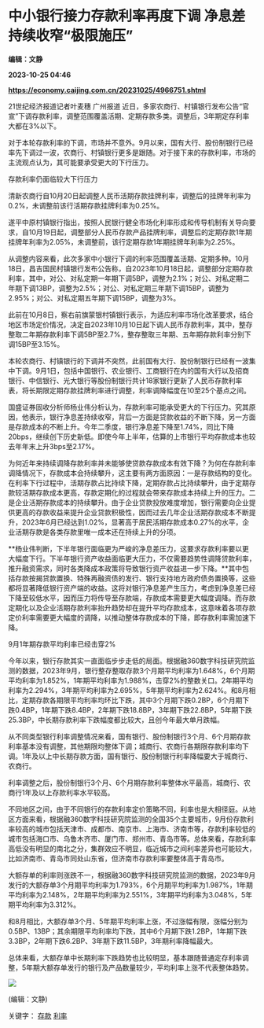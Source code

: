 # 中小银行接力存款利率再度下调 净息差持续收窄“极限施压”
**编辑：文静**

**2023-10-25 04:46**

**https://economy.caijing.com.cn/20231025/4966751.shtml**

21世纪经济报道记者叶麦穗 广州报道 近日，多家农商行、村镇银行发布公告“官宣”下调存款利率，调整范围覆盖活期、定期存款多类。调整后，3年期定存利率大都在3%以下。

对于本轮存款利率的下调，市场并不意外。9月以来，国有大行、股份制银行已经率先下调过一波，农商行、村镇银行更多是跟随。对于接下来的存款利率，市场的主流观点认为，其可能要承受更大的下行压力。

存款利率仍面临较大下行压力

清新农商行自10月20日起调整人民币活期存款挂牌利率，调整后的挂牌年利率为0.2%，未调整前该行活期存款挂牌利率为0.25%。

遂平中原村镇银行指出，按照人民银行健全市场化利率形成和传导机制有关导向要求，自10月19日起，调整部分人民币存款产品挂牌利率，调整后的定期存款1年期挂牌年利率为2.05%，未调整前，该行定期存款1年期挂牌年利率为2.25%。

从调整内容来看，此次多家中小银行下调的利率范围覆盖活期、定期多种。10月18日，昌吉国民村镇银行发布公告称，自2023年10月18日起，调整部分定期存款利率，其中，对公、对私定期一年期下调5BP，调整为2.1%；对公、对私定期二年期下调13BP，调整为2.5%；对公、对私定期三年期下调15BP，调整为2.95%；对公、对私定期五年期下调15BP，调整为3%。

此前在10月8日，察右前旗蒙银村镇银行表示，为适应利率市场化改革要求，结合地区市场定价情况，决定自2023年10月10日起下调人民币存款利率，其中，整存整取二年期存款利率下调5BP至2.7%，整存整取三年期、五年期存款利率分别下调15BP至3.15%。

本轮农商行、村镇银行的下调并不突然，此前国有大行、股份制银行已经有一波集中下调。9月1日，包括中国银行、农业银行、工商银行在内的国有大行以及招商银行、中信银行、光大银行等股份制银行共计18家银行更新了人民币存款利率表，将长期限定期存款挂牌利率进行调整，利率调降幅度在10至25个基点之间。

国盛证券固收分析师杨业伟分析认为，存款利率可能承受更大的下行压力。究其原因，他表示，银行净息差持续收窄，背后一方面是贷款收益的不断下降，另一方面是存款成本的不断上升。今年二季度，银行净息差下降至1.74%，同比下降20bps，继续创下历史新低。即使今年上半年，估算的上市银行平均存款成本也较去年年末上升3bps至2.17%。

为何近年来持续调降存款利率并未能够使贷款存款成本有效下降？为何在存款利率调降情况下，存款成本会持续攀升，这主要有两方面原因：一是存款结构的变化。在利率下行过程中，活期存款占比持续下降，定期存款占比持续攀升，由于定期存款较活期存款成本更高，存款定期化的过程就会带来存款成本持续上升的压力。二是企业活期存款成本的持续攀升。由于企业贷款投放难度增加，银行需要向企业提供更高的存款收益来提升企业贷款积极性，因而过去几年企业活期存款成本不断提升，2023年6月已经达到1.02%，显著高于居民活期存款成本0.27%的水平，企业活期存款是各类存款里唯一成本还在持续上升的分项。

**杨业伟判断，下半年银行面临更为严峻的净息差压力，这要求存款利率要以更大幅度下行。下半年银行资产收益面临更大压力，不仅需要趋势性调降贷款利率，推升融资需求，同时各类降成本政策将导致银行资产收益进一步下降。**其中包括存款按揭贷款置换、特殊再融资债的发行、银行支持地方政府债务置换等，这些都将显著降低银行资产端的收益。这将对银行净息差产生压力，考虑到净息差已经下降至较低水平，因而压力将传导至存款端，存款成本需要更大幅度调降。而存款定期化以及企业活期存款利率抬升趋势却在提升平均存款成本，这意味着各项存款定价利率需要更大幅度的调降，以推动整体存款成本的下降，即存款利率需加速下降。

9月1年期存款平均利率已经击穿2%

今年以来，银行存款其实一直面临步步走低的局面。根据融360数字科技研究院监测的数据，2023年9月，银行整存整取存款3个月期平均利率为1.648%，6个月期平均利率为1.852%，1年期平均利率为1.988%，击穿2%的整数关口。2年期平均利率为2.294%，3年期平均利率为2.695%，5年期平均利率为2.624%。和8月相比，定期存款各期限平均利率均环比下跌，其中3个月期下跌0.2BP，6个月期下跌0.4BP，1年期下跌8.4BP，2年期下跌18.8BP，3年期下跌22.8BP，5年期下跌25.3BP，中长期存款利率下跌幅度都比较大，且创今年最大单月跌幅。

从不同类型银行利率调整情况来看，国有银行、股份制银行3个月、6个月期存款利率基本没有调整，其他期限均整体下调；城商行、农商行各期限存款利率均下调。1年及以上中长期存款方面，国有银行、股份制银行利率降幅要大于城商行、农商行。

利率调整之后，股份制银行3个月、6个月期存款利率整体水平最高，城商行、农商行1年及以上存款利率水平较高。

不同地区之间，由于不同银行的存款利率定价策略不同，利率也是大相径庭。从地区方面来看，根据融360数字科技研究院监测的全国35个主要城市，9月份存款利率较高的城市包括天津市、成都市、南京市、上海市、济南市等，存款利率较低的城市包括海口市、乌鲁木齐市、厦门市、郑州市、青岛市等。总体来看，存款利率高低没有明显的南北之分，集群效应不明显，临近城市之间利率差异也可能较大，比如济南市、青岛市同处山东省，但济南市存款利率要整体高于青岛市。

大额存单的利率则涨跌不一，根据融360数字科技研究院监测的数据，2023年9月发行的大额存单3个月期平均利率为1.793%，6个月期平均利率为1.987%，1年期平均利率为2.148%，2年期平均利率为2.551%，3年期平均利率为3.048%，5年期平均利率为3.312%。

和8月相比，大额存单3个月、5年期平均利率上涨，不过涨幅有限，涨幅分别为0.5BP、13BP；其余期限平均利率均下跌，其中6个月期下跌1.2BP，1年期下跌3.3BP，2年期下跌6.2BP、3年期下跌11.5BP，3年期利率降幅最大。

总体来看，大额存单中长期利率下跌趋势也比较明显，基本跟随普通定存利率调整，5年期大额存单发行的银行及产品数量较少，平均利率上涨不代表整体趋势。

![](https://tx1.cdn.caijing.com.cn/2014-03-27/114048455.jpg)

(编辑：文静)

关键字： [存款](https://app.caijing.com.cn/tags.php?tag=%E5%AD%98%E6%AC%BE "存款") [利率](https://app.caijing.com.cn/tags.php?tag=%E5%88%A9%E7%8E%87 "利率")